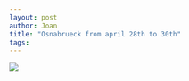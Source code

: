 ```yaml
---
layout: post
author: Joan
title: "Osnabrueck from april 28th to 30th"
tags:
---
```

<img src="http://maps.googleapis.com/maps/api/staticmap?size=640x300&zoom=6&maptype=roadmap%5C&markers=size:mid%7Ccolor:red%7Clabel:1%7Cosnabruck&sensor=false"/>
